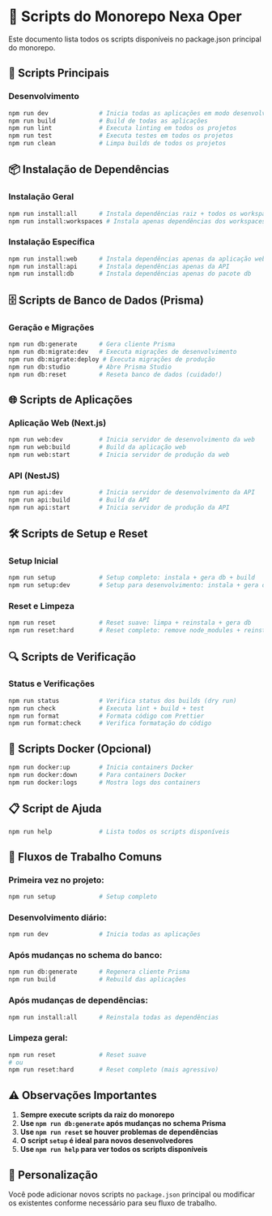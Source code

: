 # 📜 Scripts do Monorepo Nexa Oper

Este documento lista todos os scripts disponíveis no package.json principal do monorepo.

## 🚀 **Scripts Principais**

### Desenvolvimento

```bash
npm run dev              # Inicia todas as aplicações em modo desenvolvimento
npm run build            # Build de todas as aplicações
npm run lint             # Executa linting em todos os projetos
npm run test             # Executa testes em todos os projetos
npm run clean            # Limpa builds de todos os projetos
```

## 📦 **Instalação de Dependências**

### Instalação Geral

```bash
npm run install:all      # Instala dependências raiz + todos os workspaces
npm run install:workspaces # Instala apenas dependências dos workspaces
```

### Instalação Específica

```bash
npm run install:web      # Instala dependências apenas da aplicação web
npm run install:api      # Instala dependências apenas da API
npm run install:db       # Instala dependências apenas do pacote db
```

## 🗄️ **Scripts de Banco de Dados (Prisma)**

### Geração e Migrações

```bash
npm run db:generate      # Gera cliente Prisma
npm run db:migrate:dev   # Executa migrações de desenvolvimento
npm run db:migrate:deploy # Executa migrações de produção
npm run db:studio        # Abre Prisma Studio
npm run db:reset         # Reseta banco de dados (cuidado!)
```

## 🌐 **Scripts de Aplicações**

### Aplicação Web (Next.js)

```bash
npm run web:dev          # Inicia servidor de desenvolvimento da web
npm run web:build        # Build da aplicação web
npm run web:start        # Inicia servidor de produção da web
```

### API (NestJS)

```bash
npm run api:dev          # Inicia servidor de desenvolvimento da API
npm run api:build        # Build da API
npm run api:start        # Inicia servidor de produção da API
```

## 🛠️ **Scripts de Setup e Reset**

### Setup Inicial

```bash
npm run setup            # Setup completo: instala + gera db + build
npm run setup:dev        # Setup para desenvolvimento: instala + gera db + dev
```

### Reset e Limpeza

```bash
npm run reset            # Reset suave: limpa + reinstala + gera db
npm run reset:hard       # Reset completo: remove node_modules + reinstala tudo
```

## 🔍 **Scripts de Verificação**

### Status e Verificações

```bash
npm run status           # Verifica status dos builds (dry run)
npm run check            # Executa lint + build + test
npm run format           # Formata código com Prettier
npm run format:check     # Verifica formatação do código
```

## 🐳 **Scripts Docker (Opcional)**

```bash
npm run docker:up        # Inicia containers Docker
npm run docker:down      # Para containers Docker
npm run docker:logs      # Mostra logs dos containers
```

## 📋 **Script de Ajuda**

```bash
npm run help             # Lista todos os scripts disponíveis
```

## 🎯 **Fluxos de Trabalho Comuns**

### **Primeira vez no projeto:**

```bash
npm run setup            # Setup completo
```

### **Desenvolvimento diário:**

```bash
npm run dev              # Inicia todas as aplicações
```

### **Após mudanças no schema do banco:**

```bash
npm run db:generate      # Regenera cliente Prisma
npm run build            # Rebuild das aplicações
```

### **Após mudanças de dependências:**

```bash
npm run install:all      # Reinstala todas as dependências
```

### **Limpeza geral:**

```bash
npm run reset            # Reset suave
# ou
npm run reset:hard       # Reset completo (mais agressivo)
```

## ⚠️ **Observações Importantes**

1. **Sempre execute scripts da raiz do monorepo**
2. **Use `npm run db:generate` após mudanças no schema Prisma**
3. **Use `npm run reset` se houver problemas de dependências**
4. **O script `setup` é ideal para novos desenvolvedores**
5. **Use `npm run help` para ver todos os scripts disponíveis**

## 🔧 **Personalização**

Você pode adicionar novos scripts no `package.json` principal ou modificar os existentes conforme necessário para seu fluxo de trabalho.

